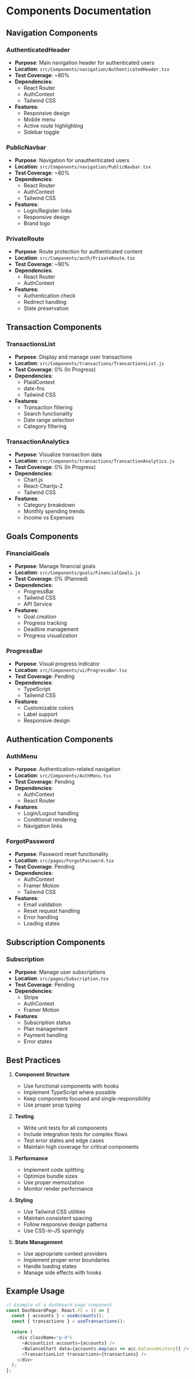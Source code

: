# Components Documentation

## Navigation Components

### AuthenticatedHeader
- **Purpose**: Main navigation header for authenticated users
- **Location**: `src/Components/navigation/AuthenticatedHeader.tsx`
- **Test Coverage**: ~80%
- **Dependencies**: 
  - React Router
  - AuthContext
  - Tailwind CSS
- **Features**:
  - Responsive design
  - Mobile menu
  - Active route highlighting
  - Sidebar toggle

### PublicNavbar
- **Purpose**: Navigation for unauthenticated users
- **Location**: `src/Components/navigation/PublicNavbar.tsx`
- **Test Coverage**: ~80%
- **Dependencies**:
  - React Router
  - AuthContext
  - Tailwind CSS
- **Features**:
  - Login/Register links
  - Responsive design
  - Brand logo

### PrivateRoute
- **Purpose**: Route protection for authenticated content
- **Location**: `src/Components/auth/PrivateRoute.tsx`
- **Test Coverage**: ~90%
- **Dependencies**:
  - React Router
  - AuthContext
- **Features**:
  - Authentication check
  - Redirect handling
  - State preservation

## Transaction Components

### TransactionsList
- **Purpose**: Display and manage user transactions
- **Location**: `src/Components/transactions/TransactionsList.js`
- **Test Coverage**: 0% (In Progress)
- **Dependencies**:
  - PlaidContext
  - date-fns
  - Tailwind CSS
- **Features**:
  - Transaction filtering
  - Search functionality
  - Date range selection
  - Category filtering

### TransactionAnalytics
- **Purpose**: Visualize transaction data
- **Location**: `src/Components/transactions/TransactionAnalytics.js`
- **Test Coverage**: 0% (In Progress)
- **Dependencies**:
  - Chart.js
  - React-Chartjs-2
  - Tailwind CSS
- **Features**:
  - Category breakdown
  - Monthly spending trends
  - Income vs Expenses

## Goals Components

### FinancialGoals
- **Purpose**: Manage financial goals
- **Location**: `src/Components/goals/FinancialGoals.js`
- **Test Coverage**: 0% (Planned)
- **Dependencies**:
  - ProgressBar
  - Tailwind CSS
  - API Service
- **Features**:
  - Goal creation
  - Progress tracking
  - Deadline management
  - Progress visualization

### ProgressBar
- **Purpose**: Visual progress indicator
- **Location**: `src/Components/ui/ProgressBar.tsx`
- **Test Coverage**: Pending
- **Dependencies**:
  - TypeScript
  - Tailwind CSS
- **Features**:
  - Customizable colors
  - Label support
  - Responsive design

## Authentication Components

### AuthMenu
- **Purpose**: Authentication-related navigation
- **Location**: `src/Components/AuthMenu.tsx`
- **Test Coverage**: Pending
- **Dependencies**:
  - AuthContext
  - React Router
- **Features**:
  - Login/Logout handling
  - Conditional rendering
  - Navigation links

### ForgotPassword
- **Purpose**: Password reset functionality
- **Location**: `src/pages/ForgotPassword.tsx`
- **Test Coverage**: Pending
- **Dependencies**:
  - AuthContext
  - Framer Motion
  - Tailwind CSS
- **Features**:
  - Email validation
  - Reset request handling
  - Error handling
  - Loading states

## Subscription Components

### Subscription
- **Purpose**: Manage user subscriptions
- **Location**: `src/pages/Subscription.tsx`
- **Test Coverage**: Pending
- **Dependencies**:
  - Stripe
  - AuthContext
  - Framer Motion
- **Features**:
  - Subscription status
  - Plan management
  - Payment handling
  - Error states

## Best Practices

1. **Component Structure**
   - Use functional components with hooks
   - Implement TypeScript where possible
   - Keep components focused and single-responsibility
   - Use proper prop typing

2. **Testing**
   - Write unit tests for all components
   - Include integration tests for complex flows
   - Test error states and edge cases
   - Maintain high coverage for critical components

3. **Performance**
   - Implement code splitting
   - Optimize bundle sizes
   - Use proper memoization
   - Monitor render performance

4. **Styling**
   - Use Tailwind CSS utilities
   - Maintain consistent spacing
   - Follow responsive design patterns
   - Use CSS-in-JS sparingly

5. **State Management**
   - Use appropriate context providers
   - Implement proper error boundaries
   - Handle loading states
   - Manage side effects with hooks

## Example Usage

```typescript
// Example of a dashboard page component
const DashboardPage: React.FC = () => {
  const { accounts } = useAccounts();
  const { transactions } = useTransactions();

  return (
    <div className="p-4">
      <AccountList accounts={accounts} />
      <BalanceChart data={accounts.map(acc => acc.balanceHistory)} />
      <TransactionList transactions={transactions} />
    </div>
  );
};
``` 
